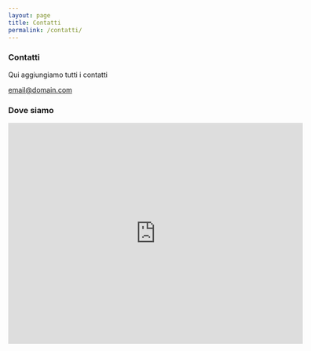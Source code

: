 ```yaml
---
layout: page
title: Contatti
permalink: /contatti/
---
```

### Contatti

Qui aggiungiamo tutti i contatti

[email@domain.com](mailto:email@domain.com)


### Dove siamo
<iframe src="https://www.google.com/maps/embed?pb=!1m18!1m12!1m3!1d2826.759203594954!2d11.409951214943833!3d44.88754907975646!2m3!1f0!2f0!3f0!3m2!1i1024!2i768!4f13.1!3m3!1m2!1s0x477fae1a00709f15%3A0x49d1b700689274ca!2sVia+dei+Mille%2C+44012+Bondeno+FE!5e0!3m2!1sen!2sit!4v1467220716584" width="600" height="450" frameborder="0" style="border:0" allowfullscreen></iframe>
